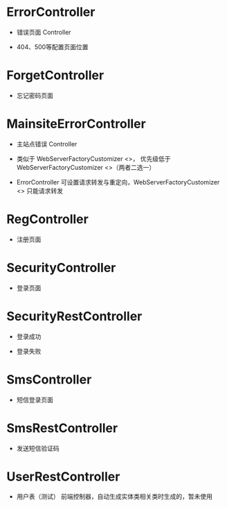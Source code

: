 # ErrorController

- 错误页面 Controller

- 404、500等配置页面位置

# ForgetController

- 忘记密码页面

# MainsiteErrorController

- 主站点错误 Controller

- 类似于 WebServerFactoryCustomizer <>， 优先级低于 WebServerFactoryCustomizer <>（两者二选一）

- ErrorController 可设置请求转发与重定向，WebServerFactoryCustomizer <> 只能请求转发

# RegController

- 注册页面

# SecurityController

- 登录页面

# SecurityRestController

- 登录成功

- 登录失败

# SmsController

- 短信登录页面

# SmsRestController

- 发送短信验证码

# UserRestController

- 用户表（测试） 前端控制器，自动生成实体类相关类时生成的，暂未使用